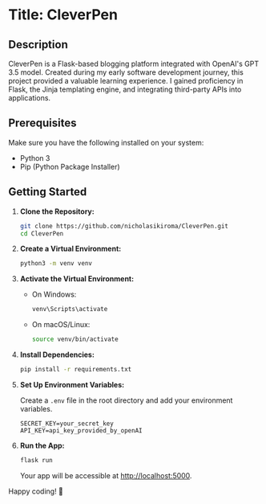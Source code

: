# Title: CleverPen

## Description

CleverPen is a Flask-based blogging platform integrated with OpenAI's GPT 3.5 model. Created during my early software development journey, this project provided a valuable learning experience. I gained proficiency in Flask, the Jinja templating engine, and integrating third-party APIs into applications.

## Prerequisites

Make sure you have the following installed on your system:

- Python 3
- Pip (Python Package Installer)

## Getting Started

1. **Clone the Repository:**

    ```bash
    git clone https://github.com/nicholasikiroma/CleverPen.git
    cd CleverPen
    ```

2. **Create a Virtual Environment:**

    ```bash
    python3 -m venv venv
    ```

3. **Activate the Virtual Environment:**

    - On Windows:

        ```powershell
        venv\Scripts\activate
        ```

    - On macOS/Linux:

        ```bash
        source venv/bin/activate
        ```

4. **Install Dependencies:**

    ```bash
    pip install -r requirements.txt
    ```

5. **Set Up Environment Variables:**

    Create a `.env` file in the root directory and add your environment variables.

    ```env
    SECRET_KEY=your_secret_key
    API_KEY=api_key_provided_by_openAI
    ```

6. **Run the App:**

    ```bash
    flask run
    ```

    Your app will be accessible at [http://localhost:5000](http://localhost:5000).

Happy coding! 🚀
